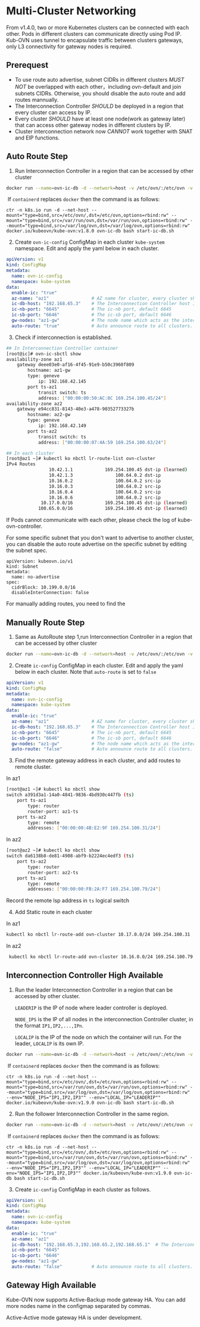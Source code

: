 # Multi-Cluster Networking

From v1.4.0, two or more Kubernetes clusters can be connected with each other. Pods in different clusters can
communicate directly using Pod IP. Kub-OVN uses tunnel to encapsulate traffic between clusters gateways, 
only L3 connectivity for gateway nodes is required.

## Prerequest
* To use route auto advertise, subnet CIDRs in different clusters *MUST NOT* be overlapped with each other，including ovn-default and join subnets CIDRs. Otherwise, you should disable the auto route and add routes mannually.
* The Interconnection Controller *SHOULD* be deployed in a region that every cluster can access by IP.
* Every cluster *SHOULD* have at least one node(work as gateway later) that can access other gateway nodes in different clusters by IP.
* Cluster interconnection network now *CANNOT* work together with SNAT and EIP functions.

## Auto Route Step
1. Run Interconnection Controller in a region that can be accessed by other cluster
```bash
docker run --name=ovn-ic-db -d --network=host -v /etc/ovn/:/etc/ovn -v /var/run/ovn:/var/run/ovn -v /var/log/ovn:/var/log/ovn kubeovn/kube-ovn:v1.8.6 bash start-ic-db.sh
```
​		If `containerd` replaces `docker` then the command is as follows:

```shell
ctr -n k8s.io run -d --net-host --mount="type=bind,src=/etc/ovn/,dst=/etc/ovn,options=rbind:rw" --mount="type=bind,src=/var/run/ovn,dst=/var/run/ovn,options=rbind:rw" --mount="type=bind,src=/var/log/ovn,dst=/var/log/ovn,options=rbind:rw" docker.io/kubeovn/kube-ovn:v1.8.0 ovn-ic-db bash start-ic-db.sh
```

2. Create `ovn-ic-config` ConfigMap in each cluster `kube-system` namespace. Edit and apply the yaml below in each cluster.
```yaml
apiVersion: v1
kind: ConfigMap
metadata:
  name: ovn-ic-config
  namespace: kube-system
data:
  enable-ic: "true"
  az-name: "az1"                # AZ name for cluster, every cluster should be different
  ic-db-host: "192.168.65.3"    # The Interconnection Controller host IP address
  ic-nb-port: "6645"            # The ic-nb port, default 6645
  ic-sb-port: "6646"            # The ic-sb port, default 6646
  gw-nodes: "az1-gw"            # The node name which acts as the interconnection gateway
  auto-route: "true"            # Auto announce route to all clusters. If set false, you can select announced routes later manually
```

3. Check if interconnection is established.

```bash
## In Interconnection Controller container
[root@ic]# ovn-ic-sbctl show
availability-zone az1
    gateway deee03e0-af16-4f45-91e9-b50c3960f809
        hostname: az1-gw
        type: geneve
            ip: 192.168.42.145
        port ts-az1
            transit switch: ts
            address: ["00:00:00:50:AC:8C 169.254.100.45/24"]
availability-zone az2
    gateway e94cc831-8143-40e3-a478-90352773327b
        hostname: az2-gw
        type: geneve
            ip: 192.168.42.149
        port ts-az2
            transit switch: ts
            address: ["00:00:00:07:4A:59 169.254.100.63/24"]

## In each cluster
[root@az1 ~]# kubectl ko nbctl lr-route-list ovn-cluster
IPv4 Routes
                10.42.1.1            169.254.100.45 dst-ip (learned)
                10.42.1.3                100.64.0.2 dst-ip
                10.16.0.2                100.64.0.2 src-ip
                10.16.0.3                100.64.0.2 src-ip
                10.16.0.4                100.64.0.2 src-ip
                10.16.0.6                100.64.0.2 src-ip
             10.17.0.0/16            169.254.100.45 dst-ip (learned)
            100.65.0.0/16            169.254.100.45 dst-ip (learned)
```

If Pods cannot communicate with each other, please check the log of kube-ovn-controller.

For some specific subnet that you don't want to advertise to another cluster, you can disable the auto route advertise on the specific subnet by editing the subnet spec.
```
apiVersion: kubeovn.io/v1
kind: Subnet
metadata:
  name: no-advertise
spec:
  cidrBlock: 10.199.0.0/16
  disableInterConnection: false
```

For manually adding routes, you need to find the 

## Manually Route Step
1. Same as AutoRoute step 1,run Interconnection Controller in a region that can be accessed by other cluster
```bash
docker run --name=ovn-ic-db -d --network=host -v /etc/ovn/:/etc/ovn -v /var/run/ovn:/var/run/ovn -v /var/log/ovn:/var/log/ovn kubeovn/kube-ovn:v8.0 bash start-ic-db.sh
```
2. Create `ic-config` ConfigMap in each cluster. Edit and apply the yaml below in each cluster. Note that `auto-route` is set to `false`
```yaml
apiVersion: v1
kind: ConfigMap
metadata:
  name: ovn-ic-config
  namespace: kube-system
data:
  enable-ic: "true"
  az-name: "az1"                # AZ name for cluster, every cluster should be different
  ic-db-host: "192.168.65.3"    # The Interconnection Controller host IP address
  ic-nb-port: "6645"            # The ic-nb port, default 6645
  ic-sb-port: "6646"            # The ic-sb port, default 6646
  gw-nodes: "az1-gw"            # The node name which acts as the interconnection gateway
  auto-route: "false"           # Auto announce route to all clusters. If set false, you can select announced routes later manually
```

3. Find the remote gateway address in each cluster, and add routes to remote cluster.

In az1
```bash
[root@az1 ~]# kubectl ko nbctl show
switch a391d3a1-14a0-4841-9836-4bd930c447fb (ts)
    port ts-az1
        type: router
        router-port: az1-ts
    port ts-az2
        type: remote
        addresses: ["00:00:00:4B:E2:9F 169.254.100.31/24"]
```
In az2
```bash
[root@az2 ~]# kubectl ko nbctl show
switch da6138b8-de81-4908-abf9-b2224ec4edf3 (ts)
    port ts-az2
        type: router
        router-port: az2-ts
    port ts-az1
        type: remote
        addresses: ["00:00:00:FB:2A:F7 169.254.100.79/24"]
```
Record the remote lsp address in `ts` logical switch

4. Add Static route in each cluster

In az1
```bash
kubectl ko nbctl lr-route-add ovn-cluster 10.17.0.0/24 169.254.100.31
```
In az2
```bash
 kubectl ko nbctl lr-route-add ovn-cluster 10.16.0.0/24 169.254.100.79
```



## Interconnection Controller High Available

1. Run the leader Interconnection Controller in a region that can be accessed by other cluster.  

   `LEADERIP` is the IP of node where leader controller is deployed.

   `NODE_IPS` is the IP of all nodes in the interconnection Controller cluster, in the format `IP1,IP2,...,IPn`.

   `LOCALIP` is the IP of the node on which the container will run. For the leader, `LOCALIP` is its own IP.

```bash
docker run --name=ovn-ic-db -d --network=host -v /etc/ovn/:/etc/ovn -v /var/run/ovn:/var/run/ovn -v /var/log/ovn:/var/log/ovn -e LOCAL_IP="LEADERIP"  -e NODE_IPS="IP1,IP2,IP3"   kubeovn/kube-ovn:v1.9.0 bash start-ic-db.sh
```

​        If `containerd` replaces `docker` then the command is as follows:

```shell
ctr -n k8s.io run -d --net-host --mount="type=bind,src=/etc/ovn/,dst=/etc/ovn,options=rbind:rw" --mount="type=bind,src=/var/run/ovn,dst=/var/run/ovn,options=rbind:rw" --mount="type=bind,src=/var/log/ovn,dst=/var/log/ovn,options=rbind:rw"  --env="NODE_IPS="IP1,IP2,IP3"" --env="LOCAL_IP="LEADERIP"" docker.io/kubeovn/kube-ovn:v1.9.0 ovn-ic-db bash start-ic-db.sh
```

2. Run the follower Interconnection Controller in the same region. 

```bash
docker run --name=ovn-ic-db -d --network=host -v /etc/ovn/:/etc/ovn -v /var/run/ovn:/var/run/ovn -v /var/log/ovn:/var/log/ovn -e LOCAL_IP="LOCALIP"  -e NODE_IPS="IP1,IP2,IP3" -e LEADER_IP="LEADERIP"  kubeovn/kube-ovn:v1.9.0 bash start-ic-db.sh
```

​		If `containerd` replaces `docker` then the command is as follows:

```shell
ctr -n k8s.io run -d --net-host --mount="type=bind,src=/etc/ovn/,dst=/etc/ovn,options=rbind:rw" --mount="type=bind,src=/var/run/ovn,dst=/var/run/ovn,options=rbind:rw" --mount="type=bind,src=/var/log/ovn,dst=/var/log/ovn,options=rbind:rw" --env="NODE_IPS="IP1,IP2,IP3"" --env="LOCAL_IP="LEADERIP"" --env="NODE_IPS="IP1,IP2,IP3"" docker.io/kubeovn/kube-ovn:v1.9.0 ovn-ic-db bash start-ic-db.sh
```

3.  Create `ic-config` ConfigMap in each cluster as follows.

```yaml
apiVersion: v1
kind: ConfigMap
metadata:
  name: ovn-ic-config
  namespace: kube-system
data:
  enable-ic: "true"
  az-name: "az1"                												# AZ name for cluster, every cluster should be different
  ic-db-host: "192.168.65.3,192.168.65.2,192.168.65.1"  # The Interconnection Controller host IP addresses
  ic-nb-port: "6645"           													# The ic-nb port, default 6645
  ic-sb-port: "6646"            												# The ic-sb port, default 6646
  gw-nodes: "az1-gw"            												# The node name which acts as the interconnection gateway
  auto-route: "false"           # Auto announce route to all clusters. If set false, you can select announced routes later manually
```



## Gateway High Available

Kube-OVN now supports Active-Backup mode gateway HA. You can add more nodes name in the configmap separated by commas.

Active-Active mode gateway HA is under development.

